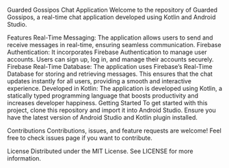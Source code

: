 Guarded Gossipos Chat Application
Welcome to the repository of Guarded Gossipos, a real-time chat application developed using Kotlin and Android Studio.

Features
Real-Time Messaging: The application allows users to send and receive messages in real-time, ensuring seamless communication.
Firebase Authentication: It incorporates Firebase Authentication to manage user accounts. Users can sign up, log in, and manage their accounts securely.
Firebase Real-Time Database: The application uses Firebase’s Real-Time Database for storing and retrieving messages. This ensures that the chat updates instantly for all users, providing a smooth and interactive experience.
Developed in Kotlin: The application is developed using Kotlin, a statically typed programming language that boosts productivity and increases developer happiness.
Getting Started
To get started with this project, clone this repository and import it into Android Studio. Ensure you have the latest version of Android Studio and Kotlin plugin installed.

Contributions
Contributions, issues, and feature requests are welcome! Feel free to check issues page if you want to contribute.

License
Distributed under the MIT License. See LICENSE for more information.

